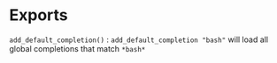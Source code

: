 Exports
=======

`add_default_completion()`
: `add_default_completion "bash"` will load all global completions that match `*bash*`
